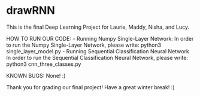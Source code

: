 # drawRNN

This is the final Deep Learning Project for Laurie, Maddy, Nisha, and Lucy. 

HOW TO RUN OUR CODE: 
    - Running Numpy Single-Layer Network: 
        In order to run the Numpy Single-Layer Network, please write: 
            python3 single_layer_model.py 
    - Running Sequential Classification Neural Network 
        In order to run the Sequential Classification Neural Network, please write: 
            python3 cnn_three_classes.py

KNOWN BUGS: None! :) 

Thank you for grading our final project! Have a great winter break! :)
